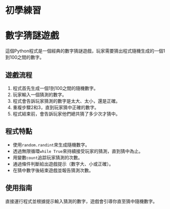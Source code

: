 # 初學練習
# 數字猜謎遊戲

這個Python程式是一個經典的數字猜謎遊戲，玩家需要猜出程式隨機生成的一個1到100之間的數字。

## 遊戲流程
1. 程式首先生成一個1到100之間的隨機數字。
2. 玩家輸入一個猜測的數字。
3. 程式會告訴玩家猜測的數字是太大、太小，還是正確。
4. 重複步驟2和3，直到玩家猜中正確的數字。
5. 程式結束前，會告訴玩家他們總共猜了多少次才猜中。

## 程式特點
- 使用`random.randint`來生成隨機數字。
- 透過無限循環`while True`來持續接受玩家的猜測，直到猜中為止。
- 用變數`count`追踪玩家猜測的次數。
- 通過條件判斷給出遊戲提示（數字大、小或正確）。
- 在猜中數字後結束遊戲並報告猜測次數。

## 使用指南
直接運行程式並根據提示輸入猜測的數字，遊戲會引導你直至猜中隨機數字。
